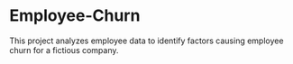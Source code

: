 # Employee-Churn
This project analyzes employee data to identify factors causing employee churn for a fictious company.
